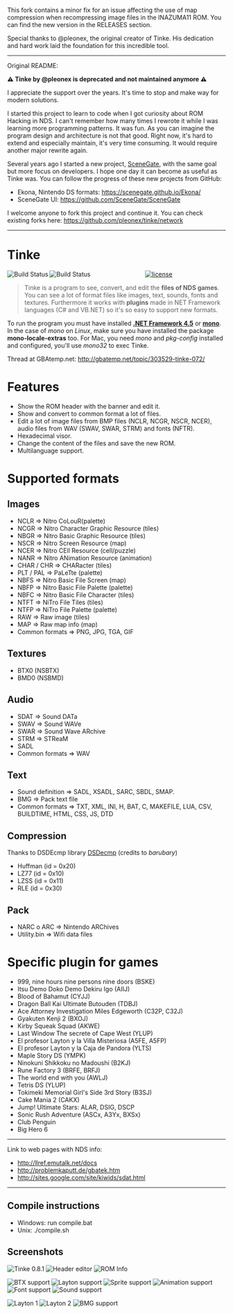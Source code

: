 This fork contains a minor fix for an issue affecting the use of map compression when recompressing image files in the INAZUMA11 ROM. You can find the new version in the RELEASES section.

Special thanks to @pleonex, the original creator of Tinke. His dedication and hard work laid the foundation for this incredible tool.


---
Original README:

**⚠️ Tinke by @pleonex is deprecated and not maintained anymore ⚠️**

I appreciate the support over the years. It's time to stop and make way for modern solutions.

I started this project to learn to code when I got curiosity about ROM Hacking in NDS. I can't remember how many times I rewrote it while I was learning more programming patterns. It was fun.
As you can imagine the program design and architecture is not that good. Right now, it's hard to extend and especially maintain, it's very time consuming. It would require another major rewrite again.

Several years ago I started a new project, [SceneGate](https://github.com/scenegate), with the same goal but more focus on developers. I hope one day it can become as useful as Tinke was.
You can follow the progress of these new projects from GitHub:

- Ekona, Nintendo DS formats: https://scenegate.github.io/Ekona/
- SceneGate UI: https://github.com/SceneGate/SceneGate

I welcome anyone to fork this project and continue it.
You can check existing forks here: https://github.com/pleonex/tinke/network

---

# Tinke
<p align="center">
<a href="https://travis-ci.org/pleonex/tinke"><img alt="Build Status" src="https://travis-ci.org/pleonex/tinke.svg?branch=master" align="left" /></a>
<a href="https://ci.appveyor.com/project/pleonex/tinke"><img alt="Build Status" src="https://ci.appveyor.com/api/projects/status/0vyjiqofvtiogueh?svg=true" align="left" /></a>
<a href="http://www.gnu.org/copyleft/gpl.html"><img alt="license" src="https://img.shields.io/badge/license-GPL%20V3-blue.svg?style=flat" /></a>
</p>

> Tinke is a program to see, convert, and edit the **files of NDS games**. You can see a lot of format files like images, text, sounds, fonts and textures. Furthermore it works with **plugins** made in NET Framework languages (C# and VB.NET) so it's so easy to support new formats.

To run the program you must have installed **[.NET Framework 4.5](https://www.microsoft.com/es-es/download/details.aspx?id=30653)** or **[mono](http://www.mono-project.com/download)**. In the case of *mono* on *Linux*, make sure you have installed the package **mono-locale-extras** too. For Mac, you need *mono* and *pkg-config* installed and configured, you'll use *mono32* to exec Tinke.

Thread at GBAtemp.net: http://gbatemp.net/topic/303529-tinke-072/

# Features

 * Show the ROM header with the banner and edit it.
 * Show and convert to common format a lot of files.
 * Edit a lot of image files from BMP files (NCLR, NCGR, NSCR, NCER), audio files from WAV (SWAV, SWAR, STRM) and fonts (NFTR).
 * Hexadecimal visor.
 * Change the content of the files and save the new ROM.
 * Multilanguage support.

# Supported formats

## Images
 * NCLR => Nitro CoLouR(palette)
 * NCGR => Nitro Character Graphic Resource (tiles)
 * NBGR => Nitro Basic Graphic Resource (tiles)
 * NSCR => Nitro Screen Resource (map)
 * NCER => Nitro CEll Resource (cell/puzzle)
 * NANR => Nitro ANimation Resource (animation)
 * CHAR / CHR => CHARacter (tiles)
 * PLT / PAL => PaLeTte (palette)
 * NBFS => Nitro Basic File Screen (map)
 * NBFP => Nitro Basic File Palette (palette)
 * NBFC => Nitro Basic File Character (tiles)
 * NTFT => NiTro File Tiles (tiles)
 * NTFP => NiTro File Palette (palette)
 * RAW => Raw image (tiles)
 * MAP => Raw map info (map)
 * Common formats => PNG, JPG, TGA, GIF

## Textures
 * BTX0 (NSBTX)
 * BMD0 (NSBMD)

## Audio
 * SDAT => Sound DATa
 * SWAV => Sound WAVe
 * SWAR => Sound Wave ARchive
 * STRM => STReaM
 * SADL
 * Common formats => WAV

## Text
 * Sound definition => SADL, XSADL, SARC, SBDL, SMAP.
 * BMG => Pack text file
 * Common formats => TXT, XML, INI, H, BAT, C, MAKEFILE, LUA, CSV, BUILDTIME, HTML, CSS, JS, DTD

## Compression
  Thanks to DSDEcmp library [DSDecmp](http://code.google.com/p/dsdecmp) (credits to *barubary*)
 * Huffman (id = 0x20)
 * LZ77    (id = 0x10)
 * LZSS    (id = 0x11)
 * RLE     (id = 0x30)

## Pack
 * NARC o ARC => Nintendo ARChives
 * Utility.bin => Wifi data files

# Specific plugin for games
 * 999, nine hours nine persons nine doors (BSKE)
 * Itsu Demo Doko Demo Dekiru Igo (AIIJ)
 * Blood of Bahamut (CYJJ)
 * Dragon Ball Kai Ultimate Butouden (TDBJ)
 * Ace Attorney Investigation Miles Edgeworth (C32P, C32J)
 * Gyakuten Kenji 2 (BXOJ)
 * Kirby Squeak Squad (AKWE)
 * Last Window The secrete of Cape West (YLUP)
 * El profesor Layton y la Villa Misteriosa (A5FE, A5FP)
 * El profesor Layton y la Caja de Pandora (YLTS)
 * Maple Story DS (YMPK)
 * Ninokuni Shikkoku no Madoushi (B2KJ)
 * Rune Factory 3 (BRFE, BRFJ)
 * The world end with you (AWLJ)
 * Tetris DS (YLUP)
 * Tokimeki Memorial Girl's Side 3rd Story (B3SJ)
 * Cake Mania 2 (CAKX)
 * Jump! Ultimate Stars: ALAR, DSIG, DSCP
 * Sonic Rush Adventure (ASCx, A3Yx, BXSx)
 * Club Penguin
 * Big Hero 6

----

Link to web pages with NDS info:

 * http://llref.emutalk.net/docs
 * http://problemkaputt.de/gbatek.htm
 * http://sites.google.com/site/kiwids/sdat.html

----

## Compile instructions
* Windows: run compile.bat
* Unix: ./compile.sh

## Screenshots
![Tinke 0.8.1](https://lh5.googleusercontent.com/-GRKvfv-TAaI/ToBy1_eFrfI/AAAAAAAAASA/9WDkc_OQPC4/s800/Tinke%2525200.8.1.PNG)
![Header editor](https://lh5.googleusercontent.com/-W6YUKmyV3JM/ToBzRa0_pwI/AAAAAAAAASI/D7g1JKFvgC8/s400/header%252520editor.PNG)
![ROM Info](https://lh5.googleusercontent.com/_H6ACRUcYPos/TV1ITC1_ceI/AAAAAAAAAG8/cYKNoa3du98/s400/inforom.PNG)

![BTX support](https://lh4.googleusercontent.com/-0Rv5v3JQ0AQ/Tn-J8C1gaxI/AAAAAAAAARg/4HvC4j-5olU/s400/btx.PNG)
![Layton support](https://lh6.googleusercontent.com/_H6ACRUcYPos/TV1IT9DBy8I/AAAAAAAAAHM/ePmPUmTa4w8/s400/ani.PNG)
![Sprite support](https://lh3.googleusercontent.com/-Un-1FO1rlD4/ToB0NvJ03ZI/AAAAAAAAASU/iNdHYvEehBc/s400/ncerV2.PNG)
![Animation support](https://lh3.googleusercontent.com/_H6ACRUcYPos/TV8C0RtGTzI/AAAAAAAAAHk/wO9ps1DP-EU/s400/nanr.PNG)
![Font support](https://lh6.googleusercontent.com/-pSP4NY3Y9Rw/TqPSrsRc6eI/AAAAAAAAAUg/-QjuDfRdQc4/s400/nftr-2.PNG)
![Sound support](https://lh4.googleusercontent.com/-VSJCC9q9TPQ/TmlKbnvgTaI/AAAAAAAAAOg/s7DFYgpeo3c/s400/sdat.PNG)

![Layton 1](https://lh3.googleusercontent.com/_H6ACRUcYPos/TV1ITRjI1WI/AAAAAAAAAHE/aClaJQdH7xU/s144/imgs2.PNG)
![Layton 2](https://lh6.googleusercontent.com/_H6ACRUcYPos/TV1ITJsYn5I/AAAAAAAAAHA/yAz7oiEKOa4/s144/imgs1.PNG)
![BMG support](https://lh4.googleusercontent.com/_H6ACRUcYPos/TV1IYiOYTOI/AAAAAAAAAHQ/Vdf4K030mdU/s144/text.PNG)
